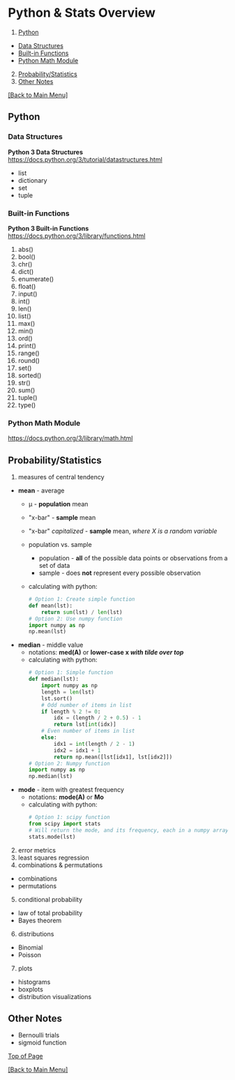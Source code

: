 # Python & Stats Overview
1. [Python](#Python)
  * [Data Structures](#Data-Structures)
  * [Built-in Functions](#Built-in-Functions)
  * [Python Math Module](#Python-Math-Module)
2. [Probability/Statistics](#ProbabilityStatistics)
3. [Other Notes](#Other-Notes)

[[Back to Main Menu]](/README.md)

## Python

### Data Structures

**Python 3 Data Structures**
https://docs.python.org/3/tutorial/datastructures.html

  * list 
  * dictionary 
  * set
  * tuple

### Built-in Functions

**Python 3 Built-in Functions**
https://docs.python.org/3/library/functions.html

1. abs()
2. bool()
3. chr()
4. dict()
5. enumerate()
6. float()
7. input()
8. int()
9. len()
10. list() 
11. max()
12. min()
13. ord()
14. print() 
15. range()
16. round()
17. set()
18. sorted()
19. str()
20. sum()
21. tuple()
22. type()

### Python Math Module
https://docs.python.org/3/library/math.html

## Probability/Statistics

1. measures of central tendency
  * **mean** - average
    * μ - **population** mean
    * "x-bar" - **sample** mean
    * "x-bar" _capitalized_ - **sample** mean, _where X is a random variable_
    * population vs. sample
      * population - **all** of the possible data points or observations from a set of data
      * sample - does **not** represent every possible observation
   
    * calculating with python:
      ```python
      # Option 1: Create simple function
      def mean(lst):
          return sum(lst) / len(lst)
      # Option 2: Use numpy function 
      import numpy as np
      np.mean(lst)
      ```
  * **median** - middle value
    * notations: **med(A)** or **lower-case x _with tilde over top_**
    * calculating with python:
      ```python
      # Option 1: Simple function
      def median(lst):
          import numpy as np
          length = len(lst)
          lst.sort()
          # Odd number of items in list
          if length % 2 != 0:
              idx = (length / 2 + 0.5) - 1
              return lst[int(idx)]
          # Even number of items in list
          else:
              idx1 = int(length / 2 - 1)
              idx2 = idx1 + 1
              return np.mean([lst[idx1], lst[idx2]])
      # Option 2: Numpy function
      import numpy as np
      np.median(lst)
      ```    
  * **mode** - item with greatest frequency
    * notations: **mode(A)** or **Mo**
    * calculating with python:
      ```python
      # Option 1: scipy function
      from scipy import stats
      # Will return the mode, and its frequency, each in a numpy array
      stats.mode(lst)
      ```
2. error metrics
3. least squares regression
4. combinations & permutations
  * combinations
  * permutations
5. conditional probability
  * law of total probability 
  * Bayes theorem
6. distributions
  * Binomial
  * Poisson
7. plots
  * histograms
  * boxplots
  * distribution visualizations
  
## Other Notes
  * Bernoulli trials
  * sigmoid function

[Top of Page](#Python--Stats-Overview)

[[Back to Main Menu]](/README.md)
